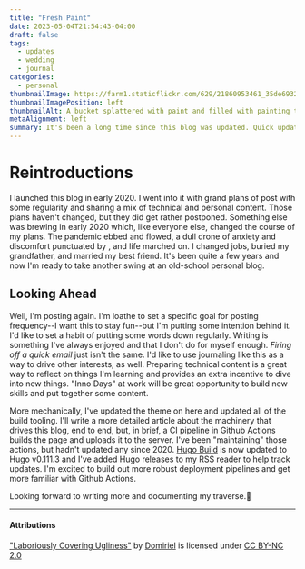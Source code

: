```yaml
---
title: "Fresh Paint"
date: 2023-05-04T21:54:43-04:00
draft: false
tags:
  - updates
  - wedding
  - journal
categories:
  - personal
thumbnailImage: https://farm1.staticflickr.com/629/21860953461_35de6932ce_b.jpg
thumbnailImagePosition: left
thumbnailAlt: A bucket splattered with paint and filled with painting tools.
metaAlignment: left
summary: It's been a long time since this blog was updated. Quick updates and plans for the future!
---
```


# Reintroductions

I launched this blog in early 2020. I went into it with grand plans of post with some regularity and sharing a mix of technical and personal content. Those plans haven't changed, but they did get rather postponed. Something else was brewing in early 2020 which, like everyone else, changed the course of my plans. The pandemic ebbed and flowed, a dull drone of anxiety and discomfort punctuated by , and life marched on. I changed jobs, buried my grandfather, and married my best friend. It's been quite a few years and now I'm ready to take another swing at an old-school personal blog.

## Looking Ahead
Well, I'm posting again. I'm loathe to set a specific goal for posting frequency--I want this to stay fun--but I'm putting some intention behind it. I'd like to set a habit of putting some words down regularly. Writing is something I've always enjoyed and that I don't do for myself enough. _Firing off a quick email_ just isn't the same. I'd like to use journaling like this as a way to drive other interests, as well. Preparing technical content is a great way to reflect on things I'm learning and provides an extra incentive to dive into new things. "Inno Days" at work will be great opportunity to build new skills and put together some content.

More mechanically, I've updated the theme on here and updated all of the build tooling. I'll write a more detailed article about the machinery that drives this blog, end to end, but, in brief, a CI pipeline in Github Actions builds the page and uploads it to the server. I've been "maintaining" those actions, but hadn't updated any since 2020. [Hugo Build](https://github.com/blbecker/hugo-build) is now updated to Hugo v0.111.3 and I've added Hugo releases to my RSS reader to help track updates. I'm excited to build out more robust deployment pipelines and get more familiar with Github Actions.

Looking forward to writing more and documenting my traverse.:rocket:

---

#### Attributions
["Laboriously Covering Ugliness"](https://www.flickr.com/photos/domiriel/4320444542/) by [Domiriel](https://www.flickr.com/photos/domiriel/) is licensed under [CC BY-NC 2.0](https://creativecommons.org/licenses/by-nc/2.0/)
